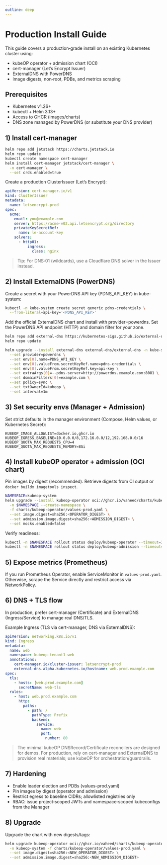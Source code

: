 ```yaml
---
outline: deep
---
```


# Production Install Guide

This guide covers a production‑grade install on an existing Kubernetes cluster using:

- kubeOP operator + admission chart (OCI)
- cert-manager (Let’s Encrypt Issuer)
- ExternalDNS with PowerDNS
- Image digests, non‑root, PDBs, and metrics scraping

## Prerequisites

- Kubernetes v1.26+
- kubectl + Helm 3.13+
- Access to GHCR (images/charts)
- DNS zone managed by PowerDNS (or substitute your DNS provider)

## 1) Install cert-manager

```bash
helm repo add jetstack https://charts.jetstack.io
helm repo update
kubectl create namespace cert-manager
helm install cert-manager jetstack/cert-manager \
  -n cert-manager \
  --set crds.enabled=true
```

Create a production ClusterIssuer (Let’s Encrypt):

```yaml
apiVersion: cert-manager.io/v1
kind: ClusterIssuer
metadata:
  name: letsencrypt-prod
spec:
  acme:
    email: you@example.com
    server: https://acme-v02.api.letsencrypt.org/directory
    privateKeySecretRef:
      name: le-account-key
    solvers:
      - http01:
          ingress:
            class: nginx
```

> Tip: For DNS‑01 (wildcards), use a Cloudflare DNS solver in the Issuer instead.

## 2) Install ExternalDNS (PowerDNS)

Create a secret with your PowerDNS API key (PDNS_API_KEY) in kube-system:

```bash
kubectl -n kube-system create secret generic pdns-credentials \
  --from-literal=api-key='<PDNS_API_KEY>'
```

Add the official ExternalDNS chart and install with provider=powerdns. Set the PowerDNS API endpoint (HTTP) and domain filter for your zone.

```bash
helm repo add external-dns https://kubernetes-sigs.github.io/external-dns/
helm repo update

helm upgrade --install external-dns external-dns/external-dns -n kube-system \
  --set provider=powerdns \
  --set env[0].name=PDNS_API_KEY \
  --set env[0].valueFrom.secretKeyRef.name=pdns-credentials \
  --set env[0].valueFrom.secretKeyRef.key=api-key \
  --set extraArgs[0]=--pdns-server=http://powerdns.example.com:8081 \
  --set domainFilters[0]=example.com \
  --set policy=sync \
  --set txtOwnerId=kubeop \
  --set interval=1m
```

## 3) Set security envs (Manager + Admission)

Set strict defaults in the manager environment (Compose, Helm values, or Kubernetes Secret):

```env
KUBEOP_IMAGE_ALLOWLIST=docker.io,ghcr.io
KUBEOP_EGRESS_BASELINE=10.0.0.0/8,172.16.0.0/12,192.168.0.0/16
KUBEOP_QUOTA_MAX_REQUESTS_CPU=4
KUBEOP_QUOTA_MAX_REQUESTS_MEMORY=8Gi
```

## 4) Install kubeOP operator + admission (OCI chart)

Pin images by digest (recommended). Retrieve digests from CI output or `docker buildx imagetools inspect`.

```bash
NAMESPACE=kubeop-system
helm upgrade --install kubeop-operator oci://ghcr.io/vaheed/charts/kubeop-operator \
  -n $NAMESPACE --create-namespace \
  -f charts/kubeop-operator/values-prod.yaml \
  --set image.digest=sha256:<OPERATOR_DIGEST> \
  --set admission.image.digest=sha256:<ADMISSION_DIGEST> \
  --set mocks.enabled=false
```

Verify readiness:

```bash
kubectl -n $NAMESPACE rollout status deploy/kubeop-operator --timeout=180s
kubectl -n $NAMESPACE rollout status deploy/kubeop-admission --timeout=180s
```

## 5) Expose metrics (Prometheus)

If you run Prometheus Operator, enable ServiceMonitor in `values-prod.yaml`. Otherwise, scrape the Service directly and restrict access via NetworkPolicy.

## 6) DNS + TLS flow

In production, prefer cert-manager (Certificate) and ExternalDNS (Ingress/Service) to manage real DNS/TLS.

Example Ingress (TLS via cert-manager, DNS via ExternalDNS):

```yaml
apiVersion: networking.k8s.io/v1
kind: Ingress
metadata:
  name: web
  namespace: kubeop-tenant1-web
  annotations:
    cert-manager.io/cluster-issuer: letsencrypt-prod
    external-dns.alpha.kubernetes.io/hostname: web.prod.example.com
spec:
  tls:
    - hosts: [web.prod.example.com]
      secretName: web-tls
  rules:
    - host: web.prod.example.com
      http:
        paths:
          - path: /
            pathType: Prefix
            backend:
              service:
                name: web
                port:
                  number: 80
```

> The minimal kubeOP DNSRecord/Certificate reconcilers are designed for demos. For production, rely on cert-manager and ExternalDNS to provision real materials; use kubeOP for orchestration/guardrails.

## 7) Hardening

- Enable leader election and PDBs (values-prod.yaml)
- Pin images by digest (operator and admission)
- Restrict egress to baseline CIDRs; allowlisted registries only
- RBAC: issue project‑scoped JWTs and namespace‑scoped kubeconfigs from the Manager

## 8) Upgrade

Upgrade the chart with new digests/tags:

```bash
helm upgrade kubeop-operator oci://ghcr.io/vaheed/charts/kubeop-operator \
  -n kubeop-system -f charts/kubeop-operator/values-prod.yaml \
  --set image.digest=sha256:<NEW_OPERATOR_DIGEST> \
  --set admission.image.digest=sha256:<NEW_ADMISSION_DIGEST>
```
